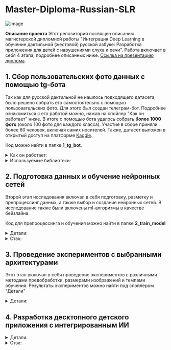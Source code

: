 # Master-Diploma-Russian-SLR

![image](https://sun9-87.userapi.com/impg/MuruawEGIed2TqTo0vj2t84-dBTRh1UAqKRPdg/qGbmEFZTwXM.jpg?size=1024x767&quality=95&sign=a2942b4f2fe3d2d8431e3abcb2456f45&type=album)

**Описание проекта** Этот репозиторий посвящен описанию магистерской дипломной работы "Интеграция Deep Learning в обучение дактильной (жестовой) русской азбуке: Разработка приложения для детей с нарушениями слуха и речи". Работа включает в себя 4 этапа, подробнее описанных ниже. [Ссылка на презентацию диплома](https://docs.google.com/presentation/d/1rEiIyYebSRfj5mBFOs22Ltyv-xhaUjN9o_WuHR1tlZ0/edit?usp=sharing). 


## 1. Сбор пользовательских фото данных с помощью tg-бота 
Так как для русской дактильной не нашлось подходящего датасета, было решено собрать его самостоятельно с помощью пользовательских фото. Для этого был создан телеграм-бот. Подробнее ознакомиться с его работой можно, нажав на спойлер "Как он работает" ниже. В итоге с помощью бота удалось собрать **более 1000 фото** (около 100 фото для каждого класса). Участие в сборе приняли более 60 человек, включая самих носителей. Также, датасет выложен в открытый доступ на платформе [Kaggle](https://www.kaggle.com/datasets/kamillakabardieva/russian-sign-language-alphabet).  

Код можно найти в папке **1_tg_bot**. 

<details>
  <summary>Как он работает:</summary>
  
- Пользователь начинает чат с ботом с команды _"/start"_, после чего получает приветственное сообщение с объяснениями, о чем проект, какая у него цель и тд.

<img src="https://drive.google.com/uc?export=view&id=1YDPWDRxUVwS3ssS72f73bILS2-5ASw9c" width="700">


- Ознакомиться с общей информацией о дактилировании в боте и инструкциях пользователь может с помощью кнопки _"Правила дактилирования"_.
<img src="https://drive.google.com/uc?export=view&id=1rs2XFvGxVXAbFA6S6e-Vu2XblzAFdyGx" width="700">

  
- Когда пользователь нажимает на кнопку _"Отправить фото"_, бот отправляет пользователю подробную инструкцию в виде текста и фото и просит пользователя повторить дактилему. После того как пользователь отправит фото, бот сообщит пользователю о количестве отправленных фотографий. Информация об отправленных пользователем буквах сохраняется.
<img src="https://drive.google.com/uc?export=view&id=1rSqhRvlBC1jeYDon88ZXeespq7AFDoRl" width="400" height="270"> <img src="https://drive.google.com/uc?export=view&id=1_fStdMvPQTC-4yJLP0nqxkE00JVDw4r_" width="400" height="270">


- Пользователь также может установить напоминание о том, что надо прислать фото, используя команду /set HH:MM по +3 UTC.
<img src="https://drive.google.com/uc?export=view&id=1_fStdMvPQTC-4yJLP0nqxkE00JVDw4r_" width="700">

</details>

<details>
<summary>Используемые библиотеки:</summary>

- Python-telegram-bot (Эта библиотека предоставляет чистый Python, асинхронный интерфейс для Telegram Bot API. Он совместим с версиями Python 3.8+)

</details>

## 2. Подготовка данных и обучение нейронных сетей
Второй этап исследования включал в себя подготовку, разметку и препроцессинг данных, а также выбор и создание нейронных сетей. В исследование также были включены ml-алгоритмы в качестве бейзлайна.  

Код для препроцессинга и обучения можно найти в папке **2_train_model**

<details>
  <summary>Детали:</summary>
  
- Подготовка данных. Я экспериментировала с различными видами препроцессинга: получение координат ключевых точек рук, построение изображений по этим координатам, а также выделение ROI (region of interest). Более подробное описание для каждого вида препроцессинга можно найти 2_train_model/data_preparation. 
- Построение нейронных сетей. Были реализованы 1D-CNN, 2D-CNN, а также различные ML-модели (SVM, RandomForest, XGBoost). Более подробное описание можно найти 2_train_model/train_models

</details>

<details>
  <summary>Стэк:</summary> 
  
- Для препроцессинга фотографий использовалась библиотека cv2, а также модуль MediapipeHands. 
- Для реализации DL-моделей использовалась библиотека TensorFlow, для ML-моделей использовалась библиотека sklearn.

</details>

## 3. Проведение экспериментов с выбранными архитектурами

Этот этап включал в себя проведение экспериментов с различными методами предобработки, размерами изображений и темпами обучения. Результаты экспериментов можно найти под спойлером "Детали"

<details>
  <summary>Детали:</summary>

### 2D-CNN
![image](https://drive.google.com/uc?export=view&id=1dEq70NzdoXagDbCOBpjAfD4GVe-Cxgmj)
![image](https://drive.google.com/uc?export=view&id=1pfzaSWMXyA5QZDBuw9YNrEltEP4gB4OS)

Подробнее про методы предобработки можно узнать в **train_models/data_preparation**. Данная нейронная сеть показывает наилучшие результаты среди всех рассмотренных моделей, когда на вход ей подаются отрисованные по 21 ключевой точке изображения руки. Они были получены с помощью Mediapipe (в таблице метод предобработки на это отсылается). 

### 1D-CNN
![image](https://drive.google.com/uc?export=view&id=1HhubWmSwkUwPldfu0pCW0AztG33MnjIL)

Процесс получения нормализованных (относительно точки запястья) описан в **train_models/data_preparation**. 

### ML-алгоритмы (SVM, RandomForest, XGBoost)
![image](https://drive.google.com/uc?export=view&id=1sOL_y1MYYMWt0z6pfwPtFGmZAKSt0Mo1)

Эксперимент ML-алгоритмов заключался в сравнении разных методов машинного обучения между собой для одного и того же набора данных. Я не стала включать в описание экспериментов другие методы предобработки, однако их можно найти тут: **2_train_model/train_models/SOTA-3 (ML)**. 

</details>

## 4. Разработка десктопного детского приложения с интегрированным ИИ

<details>
  <summary>Детали:</summary>
  Оно тут будет (позжэ)
</details>

<details><summary>Стэк:</summary> 
  
- Tkinter — пакет для языка Python, нужный для работы со средствами Tk. Библиотека Tk написана на языке программирования Tcl и содержит в себе компоненты GUI. 

- </details>
